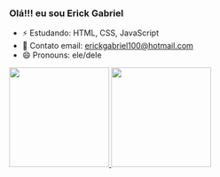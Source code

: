 ### Olá!!! eu sou Erick Gabriel


- ⚡ Estudando: HTML, CSS, JavaScript
- 🌱 Contato email: erickgabriel100@hotmail.com  
- 😄 Pronouns: ele/dele

<div>
  <a href="http://github.com/ErickGabrielCP">
  <img height="180em" src="http://github-readme-stats.vercel.app/api?username=ErickGabrielCP&show_icons=true&theme=dracula&include_all_commits=true&count_private=true"/>
  <img height="180em" src="http://github-readme-stats.vercel.app/api/top-langs/?username=ErickGabrielCP&layout=compact&langs_count=16&theme=dracula"/>
</div>
